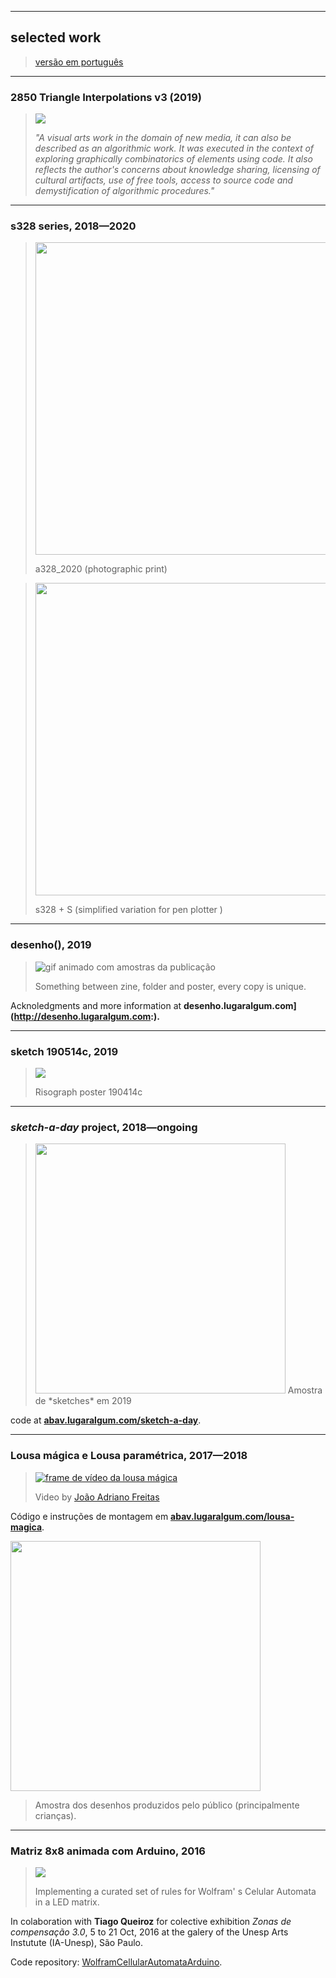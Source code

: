 
---

## selected work
> [versão em português](index.md)

---

### 2850 Triangle Interpolations v3 (2019)

> ![](assets/Triangle-Interpolations.jpg)
>
> *"A visual arts work in the domain of new media, it can also be described as an algorithmic work. It was executed in the context of exploring graphically combinatorics of elements using code. It also reflects the author's concerns about knowledge sharing, licensing of cultural artifacts, use of free tools, access to source code and demystification of algorithmic procedures."*

---

### s328 series, 2018—2020

> <img src="assets/s328_photo.jpg" style="height:500px" />
>
> a328_2020 (photographic print)

> <img src="assets/penplotter328.jpg" style="height:500px"/>
>
> s328 + S (simplified variation for  pen plotter )

---

### desenho(), 2019

> ![gif animado com amostras da publicação](http://desenho.lugaralgum.com/assets/amostra-desenho0.gif)
>
> Something between zine, folder and poster, every copy is unique.

Acknoledgments and more information at **desenho.lugaralgum.com](http://desenho.lugaralgum.com:).** 

---

### sketch 190514c, 2019

> ![](assets/sketch_riso.jpg)
>
> Risograph poster 190414c 

---

### *sketch-a-day*  project, 2018—ongoing

> <img src="assets/sketch-a-day3.png " style="height:400px">
> Amostra de *sketches* em 2019

code at  **[abav.lugaralgum.com/sketch-a-day](http://abav.lugaralgum.com)**.

---

### Lousa mágica e Lousa paramétrica, 2017—2018

>[![frame de vídeo da lousa mágica](https://camo.githubusercontent.com/24628b40caf9943f12bdb845bcfcf161b55d4370/68747470733a2f2f696d672e796f75747562652e636f6d2f76692f44354861316268714275512f302e6a7067)](https://www.youtube.com/watch?v=D5Ha1bhqBuQ)
>
>Video by [João Adriano Freitas](https://github.com/jaafreitas)

Código e instruções de montagem em [**abav.lugaralgum.com/lousa-magica**](https://abav.lugaralgum.com/lousa-magica/).

<img src="assets/exemplos_lousa.png" style="height:400px">

> Amostra dos desenhos produzidos pelo público (principalmente crianças).

---

### Matriz 8x8 animada com Arduino, 2016

> ![](assets/Matriz8x8.jpg)
>
> Implementing a curated set of rules for Wolfram' s Celular Automata in a LED matrix.

In colaboration with **Tiago Queiroz**  for colective exhibition *Zonas de compensação 3.0*,  5 to  21 Oct,  2016 at the galery of the Unesp Arts Instutute (IA-Unesp), São Paulo.

Code repository: [WolframCellularAutomataArduino](https://github.com/villares/WolframCellularAutomataArduino/blob/master/WolframCellularAutomataArduino.ino).

